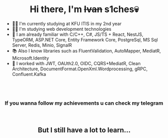 <h1 align="center">Hi there, I'm <strike>Ivan</strike> s1ches💀</h1>

- 👨‍🎓 I'm currently studying at KFU ITIS in my 2nd year
- 🧑‍💻 I'm studying web development technologies
- 🍎 I am already familiar with C/C++, C#, JS/TS + React, NestJS, TypeORM, ASP.NET Core, Entity Framework Core, PostgreSql, MS Sql Server, Redis, Minio, SignalR
- 📚 Also I know libraries such as FluentValidation, AutoMapper, MediatR, Microsoft.Identity 
- 💪 I worked with JWT, OAUth2.0, OIDC, CQRS+MediatR, Clean Architecture, DocumentFormat.OpenXml.Wordprocessing, gRPC, Confluent.Kafka

<br>
<div align="center">
  <h3 style="white-space: nowrap; overflow: hidden;">
    If you wanna follow my achievements u can check my telegram channel <a href="https://t.me/+5RgYFnfp_E5jZmMy"><img width="35px" src="https://cdn.icon-icons.com/icons2/2351/PNG/512/logo_telegram_airplane_air_plane_paper_airplane_icon_143170.png"></a>
  </h3>
</div>
<br>

<h2 align="center">But I still have a lot to learn...</h2>

